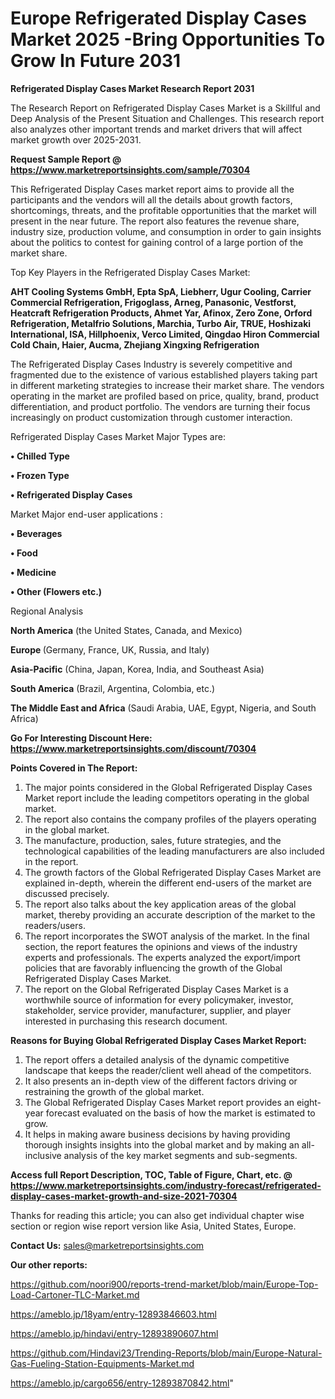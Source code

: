 # Europe Refrigerated Display Cases Market 2025 -Bring Opportunities To Grow In Future 2031

<strong>Refrigerated Display Cases Market Research Report 2031</strong>

The Research Report on Refrigerated Display Cases Market is a Skillful and Deep Analysis of the Present Situation and Challenges. This research report also analyzes other important trends and market drivers that will affect market growth over 2025-2031.

<strong>Request Sample Report @ <a href=https://www.marketreportsinsights.com/sample/70304>https://www.marketreportsinsights.com/sample/70304</a></strong>

This Refrigerated Display Cases market report aims to provide all the participants and the vendors will all the details about growth factors, shortcomings, threats, and the profitable opportunities that the market will present in the near future. The report also features the revenue share, industry size, production volume, and consumption in order to gain insights about the politics to contest for gaining control of a large portion of the market share.

Top Key Players in the Refrigerated Display Cases Market:

<strong>AHT Cooling Systems GmbH, Epta SpA, Liebherr, Ugur Cooling, Carrier Commercial Refrigeration, Frigoglass, Arneg, Panasonic, Vestforst, Heatcraft Refrigeration Products, Ahmet Yar, Afinox, Zero Zone, Orford Refrigeration, Metalfrio Solutions, Marchia, Turbo Air, TRUE, Hoshizaki International, ISA, Hillphoenix, Verco Limited, Qingdao Hiron Commercial Cold Chain, Haier, Aucma, Zhejiang Xingxing Refrigeration</strong>

The Refrigerated Display Cases Industry is severely competitive and fragmented due to the existence of various established players taking part in different marketing strategies to increase their market share. The vendors operating in the market are profiled based on price, quality, brand, product differentiation, and product portfolio. The vendors are turning their focus increasingly on product customization through customer interaction.

Refrigerated Display Cases Market Major Types are:

<strong>• Chilled Type

• Frozen Type

• Refrigerated Display Cases</strong>

Market Major end-user applications :

<strong>• Beverages

• Food

• Medicine

• Other (Flowers etc.)</strong>

Regional Analysis

</u><strong><b>North America</b></strong> (the United States, Canada, and Mexico)

<strong><b>Europe </b></strong>(Germany, France, UK, Russia, and Italy)

<strong><b>Asia-Pacific</b></strong> (China, Japan, Korea, India, and Southeast Asia)

<strong><b>South America</b></strong> (Brazil, Argentina, Colombia, etc.)

<strong><b>The Middle East and Africa</b></strong> (Saudi Arabia, UAE, Egypt, Nigeria, and South Africa)

<strong>Go For Interesting Discount Here: <a href=https://www.marketreportsinsights.com/discount/70304>https://www.marketreportsinsights.com/discount/70304</a></strong>

<strong>Points Covered in The Report:</strong>
<ol>
  <li>The major points considered in the Global Refrigerated Display Cases Market report include the leading competitors operating in the global market.</li>
  <li>The report also contains the company profiles of the players operating in the global market.</li>
  <li>The manufacture, production, sales, future strategies, and the technological capabilities of the leading manufacturers are also included in the report.</li>
  <li>The growth factors of the Global Refrigerated Display Cases Market are explained in-depth, wherein the different end-users of the market are discussed precisely.</li>
  <li>The report also talks about the key application areas of the global market, thereby providing an accurate description of the market to the readers/users.</li>
  <li>The report incorporates the SWOT analysis of the market. In the final section, the report features the opinions and views of the industry experts and professionals. The experts analyzed the export/import policies that are favorably influencing the growth of the Global Refrigerated Display Cases Market.</li>
  <li>The report on the Global Refrigerated Display Cases Market is a worthwhile source of information for every policymaker, investor, stakeholder, service provider, manufacturer, supplier, and player interested in purchasing this research document.</li>
</ol>
<strong>Reasons for Buying Global Refrigerated Display Cases Market Report:</strong>

<ol>
  <li>The report offers a detailed analysis of the dynamic competitive landscape that keeps the reader/client well ahead of the competitors.</li>
  <li>It also presents an in-depth view of the different factors driving or restraining the growth of the global market.</li>
  <li>The Global Refrigerated Display Cases Market report provides an eight-year forecast evaluated on the basis of how the market is estimated to grow.</li>
  <li>It helps in making aware business decisions by having providing thorough insights insights into the global market and by making an all-inclusive analysis of the key market segments and sub-segments.</li>
</ol>
<strong>Access full Report Description, TOC, Table of Figure, Chart, etc. @ <a href=https://www.marketreportsinsights.com/industry-forecast/refrigerated-display-cases-market-growth-and-size-2021-70304>https://www.marketreportsinsights.com/industry-forecast/refrigerated-display-cases-market-growth-and-size-2021-70304</a></strong>


Thanks for reading this article; you can also get individual chapter wise section or region wise report version like Asia, United States, Europe.

<strong>Contact Us:</strong>
sales@marketreportsinsights.com

<strong>Our other reports:</strong>

<a href=https://github.com/noori900/reports-trend-market/blob/main/Europe-Top-Load-Cartoner-TLC-Market.md>https://github.com/noori900/reports-trend-market/blob/main/Europe-Top-Load-Cartoner-TLC-Market.md</a>

<a href=https://ameblo.jp/18yam/entry-12893846603.html>https://ameblo.jp/18yam/entry-12893846603.html</a>

<a href=https://ameblo.jp/hindavi/entry-12893890607.html>https://ameblo.jp/hindavi/entry-12893890607.html</a>

<a href=https://github.com/Hindavi23/Trending-Reports/blob/main/Europe-Natural-Gas-Fueling-Station-Equipments-Market.md>https://github.com/Hindavi23/Trending-Reports/blob/main/Europe-Natural-Gas-Fueling-Station-Equipments-Market.md</a>

<a href=https://ameblo.jp/cargo656/entry-12893870842.html>https://ameblo.jp/cargo656/entry-12893870842.html</a>"

